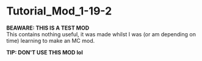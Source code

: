 # Tutorial_Mod_1-19-2


**BEAWARE: THIS IS A TEST MOD**  
This contains nothing useful, it was made whilst I was (or am depending on time) learning to make an MC mod.

**TIP: DON'T USE THIS MOD lol**